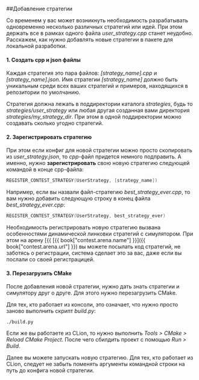 ##Добавление стратегии

Со временем у вас может возникнуть необходимость разрабатывать одновременно несколько различных стратегий или идей. При этом держать все в рамках одного файла *user_strategy.cpp* станет неудобно. Расскажем, как нужно добавлять новые стратегии в пакете для локальной разработки.

#### 1. Создать cpp и json файлы
Каждая стратегия это пара файлов: *[strategy_name].cpp* и *[strategy_name].json*. 
Имя стратегии *[strategy_name]* должно быть уникальным среди всех ваших стратегий и примеров, находящихся в репозитории по умолчанию. 

Стратегия должна лежать в поддиректории каталога *strategies*, будь то *strategies/user_strategy* или любая другая созданная вами директория *strategies/my_strategy_dir*. При этом в одной поддиректории можно создавать сколько угодно стратегий.

#### 2. Зарегистрировать стратегию
При этом если конфиг для новой стратегии можно просто скопировать из *user_strategy.json*, то *cpp*-файл придется немного подправить. А именно, нужно **зарегистрировать** свою новую стратегию следующей командой в конце cpp-файла:
```c++
REGISTER_CONTEST_STRATEGY(UserStrategy, [strategy_name])
```

Например, если вы назвали файл-стратегию *best_strategy_ever.cpp*, то вам нужно добавить следующую строку в конец файла *best_strategy_ever.cpp*:
```c++
REGISTER_CONTEST_STRATEGY(UserStrategy, best_strategy_ever)
```

Необходимость регистрировать новую стратегию вызвана особенностями динамической линковки стратегий с симулятором. При этом на арену [{{ [{{ book["contest.arena.name"] }}]({{ book["contest.arena.url"] }}) вы можете посылать код стратегий, не заботясь о регистрации, система сделает это за вас, даже если вы послали со своей регистрацицей.

#### 3. Перезагрузить CMake
После добавления новой стратегии, нужно дать знать стратегии и симулятору друг о друге. Для этого нужно перезагрузить CMake. 

Для тех, кто работает из консоли, это означает, что нужно просто заново выполнить скрипт *build.py*:
```
./build.py
```
Если же вы работаете из CLion, то нужно выполнить *Tools > CMake > Reload CMake Project*. После чего сбилдить проект с помощью *Run > Build*.


Далее вы можете запускать новую стратегию. Для тех, кто работает из CLion, следует не забыть поменять аргументы командной строки на путь до конфига новой стратегии.

